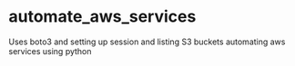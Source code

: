 # automate_aws_services
Uses boto3 and setting up session and listing S3 buckets
automating aws services using python
